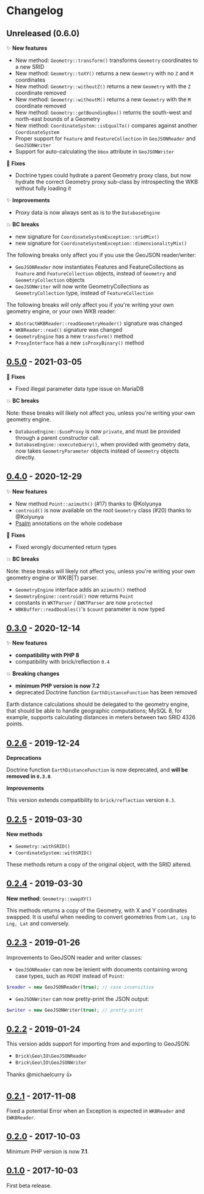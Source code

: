 # Changelog

## Unreleased (0.6.0)

✨ **New features**

- New method: `Geometry::transform()` transforms `Geometry` coordinates to a new SRID
- New method: `Geometry::toXY()` returns a new `Geometry` with no `Z` and `M` coordinates
- New method: `Geometry::withoutZ()` returns a new `Geometry` with the `Z` coordinate removed
- New method: `Geometry::withoutM()` returns a new `Geometry` with the `M` coordinate removed
- New method: `Geometry::getBoundingBox()` returns the south-west and north-east bounds of a Geometry
- New method: `CoordinateSystem::isEqualTo()` compares against another `CoordinateSystem`
- Proper support for `Feature` and `FeatureCollection` in `GeoJSONReader` and `GeoJSONWriter`
- Support for auto-calculating the `bbox` attribute in `GeoJSONWriter`

🐛 **Fixes**

- Doctrine types could hydrate a parent Geometry proxy class, but now hydrate the correct Geometry proxy sub-class by introspecting the WKB without fully loading it

✨ **Improvements**

- Proxy data is now always sent as is to the `DatabaseEngine`

💥 **BC breaks**

- new signature for `CoordinateSystemException::sridMix()`
- new signature for `CoordinateSystemException::dimensionalityMix()`

The following breaks only affect you if you use the GeoJSON reader/writer:

- `GeoJSONReader` now instantiates Features and FeatureCollections as `Feature` and `FeatureCollection` objects, instead of `Geometry` and `GeometryCollection` objects
- `GeoJSONWriter` will now write GeometryCollections as `GeometryCollection` type, instead of `FeatureCollection`

The following breaks will only affect you if you're writing your own geometry engine, or your own WKB reader:

- `AbstractWKBReader::readGeometryHeader()` signature was changed
- `WKBReader::read()` signature was changed
- `GeometryEngine` has a new `transform()` method
- `ProxyInterface` has a new `isProxyBinary()` method

## [0.5.0](https://github.com/brick/geo/releases/tag/0.5.0) - 2021-03-05

🐛 **Fixes**

- Fixed illegal parameter data type issue on MariaDB

💥 **BC breaks**

Note: these breaks will likely not affect you, unless you're writing your own geometry engine.

- `DatabaseEngine::$useProxy` is now `private`, and must be provided through a parent constructor call.
- `DatabaseEngine::executeQuery()`, when provided with geometry data, now takes `GeometryParameter` objects instead of `Geometry` objects directly.

## [0.4.0](https://github.com/brick/geo/releases/tag/0.4.0) - 2020-12-29

✨ **New features**

- New method `Point::azimuth()` (#17) thanks to @Kolyunya
- `centroid()` is now available on the root `Geometry` class (#20) thanks to @Kolyunya
- [Psalm](https://psalm.dev/) annotations on the whole codebase

🐛 **Fixes**

- Fixed wrongly documented return types

💥 **BC breaks**

Note: these breaks will likely not affect you, unless you're writing your own geometry engine or WK(B|T) parser.

- `GeometryEngine` interface adds an `azimuth()` method
- `GeometryEngine::centroid()` now returns `Point`
- constants in `WKTParser` / `EWKTParser` are now `protected`
- `WBKBuffer::readDoubles()`'s `$count` parameter is now typed

## [0.3.0](https://github.com/brick/geo/releases/tag/0.3.0) - 2020-12-14

✨ **New features**

- **compatibility with PHP 8**
- compatibility with brick/reflection `0.4`

💥 **Breaking changes**

- **minimum PHP version is now 7.2**
- deprecated Doctrine function `EarthDistanceFunction` has been removed

Earth distance calculations should be delegated to the geometry engine, that should be able to handle geographic computations; MySQL 8, for example, supports calculating distances in meters between two SRID 4326 points.

## [0.2.6](https://github.com/brick/geo/releases/tag/0.2.6) - 2019-12-24

**Deprecations**

Doctrine function `EarthDistanceFunction` is now deprecated, and **will be removed in `0.3.0`**.

**Improvements**

This version extends compatibility to `brick/reflection` version `0.3`.

## [0.2.5](https://github.com/brick/geo/releases/tag/0.2.5) - 2019-03-30

**New methods**

- `Geometry::withSRID()`
- `CoordinateSystem::withSRID()`

These methods return a copy of the original object, with the SRID altered.

## [0.2.4](https://github.com/brick/geo/releases/tag/0.2.4) - 2019-03-30

**New method**: `Geometry::swapXY()`

This methods returns a copy of the Geometry, with X and Y coordinates swapped. It is useful when needing to convert geometries from `Lat, Lng` to `Lng, Lat` and conversely.

## [0.2.3](https://github.com/brick/geo/releases/tag/0.2.3) - 2019-01-26

Improvements to GeoJSON reader and writer classes:

- `GeoJSONReader` can now be lenient with documents containing wrong case types, such as `POINT` instead of `Point`:

```php
$reader = new GeoJSONReader(true); // case-insensitive
```

- `GeoJSONWriter` can now pretty-print the JSON output:

```php
$writer = new GeoJSONWriter(true); // pretty-print
```

## [0.2.2](https://github.com/brick/geo/releases/tag/0.2.2) - 2019-01-24

This version adds support for importing from and exporting to GeoJSON:

- `Brick\Geo\IO\GeoJSONReader`
- `Brick\Geo\IO\GeoJSONWriter`

Thanks @michaelcurry 👍

## [0.2.1](https://github.com/brick/geo/releases/tag/0.2.1) - 2017-11-08

Fixed a potential Error when an Exception is expected in `WKBReader` and `EWKBReader`.

## [0.2.0](https://github.com/brick/geo/releases/tag/0.2.0) - 2017-10-03

Minimum PHP version is now **7.1**.

## [0.1.0](https://github.com/brick/geo/releases/tag/0.1.0) - 2017-10-03

First beta release.

